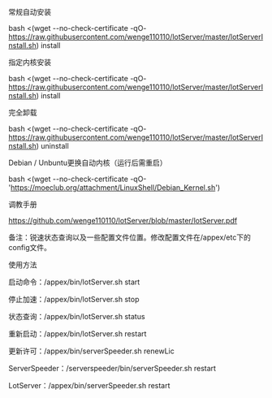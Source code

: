 常规自动安装

bash <(wget --no-check-certificate -qO- https://raw.githubusercontent.com/wenge110110/lotServer/master/lotServerInstall.sh) install

指定内核安装

bash <(wget --no-check-certificate -qO- https://raw.githubusercontent.com/wenge110110/lotServer/master/lotServerInstall.sh) install <Kernel Version>

完全卸载

bash <(wget --no-check-certificate -qO- https://raw.githubusercontent.com/wenge110110/lotServer/master/lotServerInstall.sh) uninstall

Debian / Unbuntu更换自动内核（运行后需重启）

bash <(wget --no-check-certificate -qO- 'https://moeclub.org/attachment/LinuxShell/Debian_Kernel.sh')

调教手册

https://github.com/wenge110110/lotServer/blob/master/lotServer.pdf

备注：锐速状态查询以及一些配置文件位置。修改配置文件在/appex/etc下的config文件。

使用方法

启动命令：/appex/bin/lotServer.sh start

停止加速：/appex/bin/lotServer.sh stop

状态查询：/appex/bin/lotServer.sh status

重新启动：/appex/bin/lotServer.sh restart

更新许可：/appex/bin/serverSpeeder.sh renewLic

ServerSpeeder：/serverspeeder/bin/serverSpeeder.sh restart

LotServer：/appex/bin/serverSpeeder.sh restart
